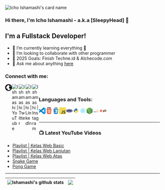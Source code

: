![Icho Ishamashi's card name](https://cardivo.vercel.app/api?name=Icho%20Ishamashi&description=Hi,%20i%27m%20a%20fullstack%20web%20developer%20and%20i%27m%2024%20y.o.%20Nice%20to%20meet%20you%20%F0%9F%91%8B&image=https://avatars.githubusercontent.com/u/24196850?v=4&backgroundColor=%23ffffff&instagram=ishamashi&linkedin=Icho%20Ishamashi&github=ishamashi&twitter=ishamashi&site=&pattern=topography&colorPattern=%23000&fontColor=%23000&iconColor=%23000&opacity=0.5)


### Hi there, I'm Icho Ishamashi - a.k.a [SleepyHead] 👋

## I'm a Fullstack Developer!
<!-- - 🔭 I’m currently working on a [VS Code Course][website]! -->
- 🌱 I’m currently learning everything 🤣
- 👯 I’m looking to collaborate with other programmer
- 🥅 2025 Goals: Finish Techne.id & Alchecode.com
- 💬 Ask me about anything [here]
<!-- - ⚡ Fun fact: I love to draw and play guitar / drums -->

### Connect with me:

[<img align="left" alt="Ishamashi | Website" width="22px" src="https://raw.githubusercontent.com/iconic/open-iconic/master/svg/globe.svg" />][website]
[<img align="left" alt="Ishamashi | YouTube" width="22px" src="https://cdn.jsdelivr.net/npm/simple-icons@v3/icons/youtube.svg" />][youtube]
[<img align="left" alt="Ishamashi | Twitter" width="22px" src="https://cdn.jsdelivr.net/npm/simple-icons@v3/icons/twitter.svg" />][twitter]
[<img align="left" alt="Ishamashi | LinkedIn" width="22px" src="https://cdn.jsdelivr.net/npm/simple-icons@v3/icons/linkedin.svg" />][linkedin]
[<img align="left" alt="Ishamashi | Instagram" width="22px" src="https://cdn.jsdelivr.net/npm/simple-icons@v3/icons/instagram.svg" />][instagram]

<br />

### Languages and Tools:

<img align="left" alt="Visual Studio Code" height="22px" src="https://raw.githubusercontent.com/github/explore/80688e429a7d4ef2fca1e82350fe8e3517d3494d/topics/visual-studio-code/visual-studio-code.png" />
<img align="left" alt="HTML5" height="22px" src="https://raw.githubusercontent.com/github/explore/80688e429a7d4ef2fca1e82350fe8e3517d3494d/topics/html/html.png" />
<img align="left" alt="CSS3" height="22px" src="https://raw.githubusercontent.com/github/explore/80688e429a7d4ef2fca1e82350fe8e3517d3494d/topics/css/css.png" />
<img align="left" alt="JavaScript" height="22px" src="https://raw.githubusercontent.com/github/explore/80688e429a7d4ef2fca1e82350fe8e3517d3494d/topics/javascript/javascript.png" />
<img align="left" alt="PHP" height="22px" src="https://raw.githubusercontent.com/github/explore/80688e429a7d4ef2fca1e82350fe8e3517d3494d/topics/php/php.png" />
<img align="left" alt="Python" height="22px" src="https://raw.githubusercontent.com/github/explore/80688e429a7d4ef2fca1e82350fe8e3517d3494d/topics/python/python.png" />
<img align="left" alt="React" height="22px" src="https://raw.githubusercontent.com/github/explore/80688e429a7d4ef2fca1e82350fe8e3517d3494d/topics/react/react.png" />
<img align="left" alt="Node.js" height="22px" src="https://raw.githubusercontent.com/github/explore/80688e429a7d4ef2fca1e82350fe8e3517d3494d/topics/nodejs/nodejs.png" />
<img align="left" alt="MySQL" height="22px" src="https://raw.githubusercontent.com/github/explore/80688e429a7d4ef2fca1e82350fe8e3517d3494d/topics/mysql/mysql.png" />
<img align="left" alt="Git" height="22px" src="https://raw.githubusercontent.com/github/explore/80688e429a7d4ef2fca1e82350fe8e3517d3494d/topics/git/git.png" />
<!-- <img align="left" alt="Sass" height="22px" src="https://raw.githubusercontent.com/github/explore/80688e429a7d4ef2fca1e82350fe8e3517d3494d/topics/sass/sass.png" /> -->
<!-- <img align="left" alt="Gatsby" height="22px" src="https://raw.githubusercontent.com/github/explore/e94815998e4e0713912fed477a1f346ec04c3da2/topics/gatsby/gatsby.png" /> -->
<!-- <img align="left" alt="GraphQL" height="22px" src="https://raw.githubusercontent.com/github/explore/80688e429a7d4ef2fca1e82350fe8e3517d3494d/topics/graphql/graphql.png" /> -->
<!-- <img align="left" alt="Deno" height="22px" src="https://raw.githubusercontent.com/github/explore/361e2821e2dea67711cde99c9c40ed357061cf27/topics/deno/deno.png" /> -->
<!-- <img align="left" alt="SQL" height="22px" src="https://raw.githubusercontent.com/github/explore/80688e429a7d4ef2fca1e82350fe8e3517d3494d/topics/sql/sql.png" /> -->
<!-- <img align="left" alt="MongoDB" height="22px" src="https://raw.githubusercontent.com/github/explore/80688e429a7d4ef2fca1e82350fe8e3517d3494d/topics/mongodb/mongodb.png" /> -->
<!-- <img align="left" alt="Terminal" height="22px" src="https://raw.githubusercontent.com/github/explore/80688e429a7d4ef2fca1e82350fe8e3517d3494d/topics/terminal/terminal.png" /> -->
<!-- <img align="left" alt="GitHub" height="22px" src="https://raw.githubusercontent.com/github/explore/78df643247d429f6cc873026c0622819ad797942/topics/github/github.png" /> -->

<br />
<br />

---

### 📺 Latest YouTube Videos
<!-- YOUTUBE:START -->
- [Playlist | Kelas Web Basic](https://www.youtube.com/playlist?list=PLXRP4aINQcfD5l-i7c_R4_RnYg6QaZNbA)
- [Playlist | Kelas Web Lanjutan](https://www.youtube.com/playlist?list=PLXRP4aINQcfAjlb_rpJhrfZ_eysMvEnOB)
- [Playlist | Kelas Web Atas](https://www.youtube.com/playlist?list=PLXRP4aINQcfCk8iHupiIJ3s6xqfd869-R)
- [Snake Game](https://youtu.be/4fo9ErIOEfU)
- [Pong Game](https://youtu.be/OupsBstK1Ys)
<!-- YOUTUBE:END -->

<!-- --- -->

<!-- ### 📕 Latest Blog Posts -->
<!-- BLOG-POST-LIST:START -->
<!-- - [Microinteractions: Password Validation Animation](https://dev.to/codestackr/microinteractions-password-validation-animation-5629) -->
<!-- - [Notion + YouTube - A Powerful Combination for Productivity](https://dev.to/codestackr/notion-youtube-a-powerful-combination-for-productivity-1def) -->
<!-- - [Regular Expressions (RegEx) Crash Course](https://dev.to/codestackr/regular-expressions-regex-crash-course-248n) -->
<!-- - [Emmet Part 2 - Advanced](https://dev.to/codestackr/emmet-part-2-advanced-4c65) -->
<!-- - [Deno 1.0 Released! (Easy) REST API Example](https://dev.to/codestackr/deno-1-0-released-easy-rest-api-example-2fbl) -->
<!-- BLOG-POST-LIST:END -->

---
| <img align="center" src="https://github-readme-stats.vercel.app/api?username=ishamashi&show_icons=true&include_all_commits=true&theme=buefy&hide_border=true&hide=issues" alt="Ishamashi's github stats" /> | <img align="center" src="https://github-readme-stats.vercel.app/api/top-langs/?username=ishamashi&layout=compact&theme=buefy&hide_border=true" /> |
| ------------- | ------------- |

[website]: https://ishamashi.github.io
[twitter]: https://twitter.com/ishamashi
[youtube]: https://youtube.com/ishamashi
[instagram]: https://instagram.com/ishamashi
[linkedin]: https://linkedin.com/in/ishamashi
[here]: https://github.com/ishamashi/ishamashi/issues
<!-- [webdevplaylist]: https://www.youtube.com/playlist?list=PLkwxH9e_vrAJ0WbEsFA9W3I1W-g_BTsbt -->
<!-- [jsplaylist]: https://www.youtube.com/playlist?list=PLkwxH9e_vrALRJKu7wfXby3MKeflhTu6B -->
<!-- [cssplaylist]: https://www.youtube.com/playlist?list=PLkwxH9e_vrALSdvZuEh6gqQdmDoDIoqz4 -->
<!-- [reactplaylist]: https://www.youtube.com/playlist?list=PLkwxH9e_vrAK4TdffpxKY3QGyHCpxFcQ0 -->
